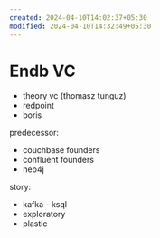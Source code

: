 ```yaml
---
created: 2024-04-10T14:02:37+05:30
modified: 2024-04-10T14:32:49+05:30
---
```


# Endb VC

- theory vc (thomasz tunguz)
- redpoint
- boris

predecessor:
- couchbase founders
- confluent founders
- neo4j

story:
- kafka - ksql 
- exploratory 
- plastic

